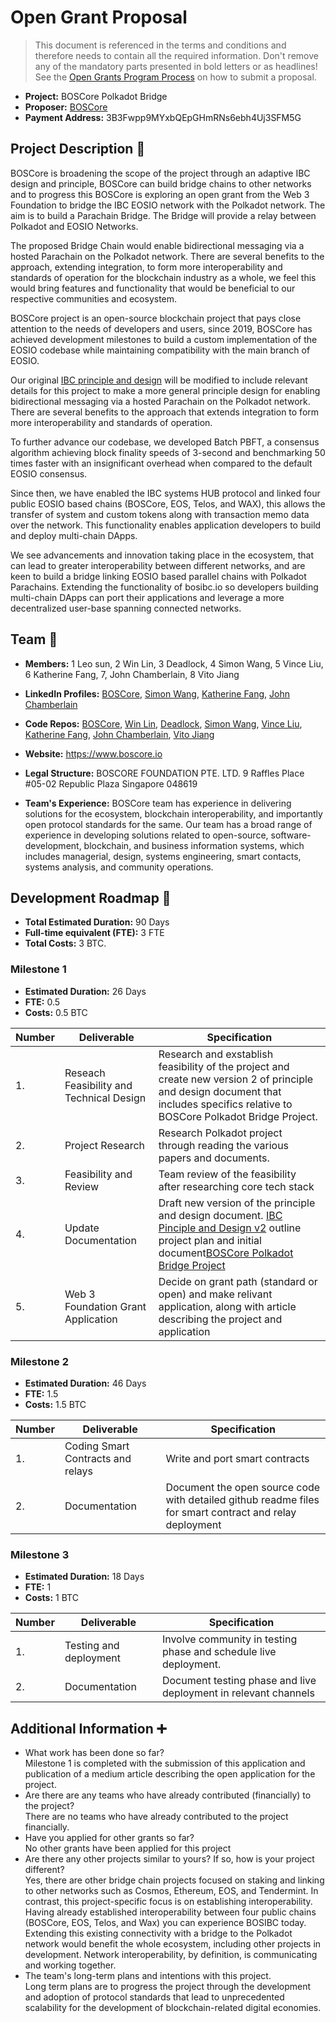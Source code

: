 # Open Grant Proposal

> This document is referenced in the terms and conditions and therefore needs to contain all the required information. Don't remove any of the mandatory parts presented in bold letters or as headlines! See the [Open Grants Program Process](https://github.com/w3f/Open-Grants-Program/blob/master/README_2.md) on how to submit a proposal.

* **Project:** BOSCore Polkadot Bridge
* **Proposer:** [BOSCore](https://github.com/boscore)
* **Payment Address:** 3B3Fwpp9MYxbQEpGHmRNs6ebh4Uj3SFM5G 


## Project Description :page_facing_up: 

BOSCore is broadening the scope of the project through an adaptive IBC design and principle, BOSCore can build bridge chains to other networks and to progress this BOSCore is exploring an open grant from the Web 3 Foundation to bridge the IBC EOSIO network with the Polkadot network. The aim is to build a Parachain Bridge. The Bridge will provide a relay between Polkadot and EOSIO Networks. 

The proposed Bridge Chain would enable bidirectional messaging via a hosted Parachain on the Polkadot network. There are several benefits to the approach, extending integration, to form more interoperability and standards of operation for the blockchain industry as a whole, we feel this would bring features and functionality that would be beneficial to our respective communities and ecosystem.

BOSCore project is an open-source blockchain project that pays close attention to the needs of developers and users, since 2019, BOSCore has achieved development milestones to build a custom implementation of the EOSIO codebase while maintaining compatibility with the main branch of EOSIO. 

Our original [IBC principle and design](https://github.com/boscore/Documentation/blob/master/IBC/EOSIO_IBC_Priciple_and_Design.md) will be modified to include relevant details for this project to make a more general principle design for enabling bidirectional messaging via a hosted Parachain on the Polkadot network. There are several benefits to the approach that extends integration to form more interoperability and standards of operation. 

To further advance our codebase, we developed Batch PBFT, a consensus algorithm achieving block finality speeds of 3-second and benchmarking 50 times faster with an insignificant overhead when compared to the default EOSIO consensus.

Since then, we have enabled the IBC systems HUB protocol and linked four public EOSIO based chains (BOSCore, EOS, Telos, and WAX), this allows the transfer of system and custom tokens along with transaction memo data over the network. This functionality enables application developers to build and deploy multi-chain DApps. 

We see advancements and innovation taking place in the ecosystem, that can lead to greater interoperability between different networks, and are keen to build a bridge linking EOSIO based parallel chains with Polkadot Parachains. Extending the functionality of bosibc.io so developers building multi-chain DApps can port their applications and leverage a more decentralized user-base spanning connected networks.


## Team :busts_in_silhouette:

* **Members:** 1  Leo sun, 2 Win Lin, 3 Deadlock, 4 Simon Wang, 5 Vince Liu, 6 Katherine Fang, 7, John Chamberlain, 8 Vito Jiang
* **LinkedIn Profiles:** [BOSCore](https://www.linkedin.com/company/boscore), [Simon Wang](https://www.linkedin.com/in/vchengsong/), [Katherine Fang](https://www.linkedin.com/in/katherine-fang-4ba73a120/), [John Chamberlain](https://www.linkedin.com/in/jtochamberlain/)
* **Code Repos:**  [BOSCore](https://github.com/boscore), [Win Lin](https://github.com/winlin), [Deadlock](https://github.com/qianxiaofeng), [Simon Wang](https://github.com/vchengsong), [Vince Liu](https://github.com/oldcold), [Katherine Fang](https://github.com/eosbkk), [John Chamberlain](https://github.com/jtochamberlain), [Vito Jiang](https://github.com/vito-jwt)

* **Website:**	https://www.boscore.io
* **Legal Structure:** 
BOSCORE FOUNDATION PTE. LTD.
9 Raffles Place
#05-02
Republic Plaza
Singapore 048619
* **Team's Experience:** BOSCore team has experience in delivering solutions for the ecosystem, blockchain interoperability, and importantly open protocol standards for the same. Our team has a broad range of experience in developing solutions related to open-source, software-development, blockchain, and business information systems, which includes managerial, design, systems engineering, smart contacts, systems analysis, and community operations.

## Development Roadmap :nut_and_bolt: 

* **Total Estimated Duration:** 90 Days
* **Full-time equivalent (FTE):**  3 FTE 
* **Total Costs:** 3 BTC.

### Milestone 1

* **Estimated Duration:** 26 Days 
* **FTE:**  0.5
* **Costs:** 0.5 BTC


| Number | Deliverable | Specification | 
| ------------- | ------------- | ------------- |
| 1. | Reseach Feasibility and Technical Design | Research and exstablish feasibility of the project and create new version 2 of principle and design document that includes specifics relative to BOSCore Polkadot Bridge Project. |  
| 2. | Project Research | Research Polkadot project through reading the various papers and documents. |  
| 3. | Feasibility and Review | Team review of the feasibility after researching core tech stack|  
| 4. | Update Documentation | Draft new version of the principle and design document. [IBC Pinciple and Design v2](https://docs.google.com/document/d/16fhTOZ9EA7L7A0cIuz1XnSGAM0HyppdjlweDebsoif4/edit?usp=sharing) outline project plan and initial document[BOSCore Polkadot Bridge Project](https://docs.google.com/document/d/1p3E7lXA7qKX5AHIGej4P7EW5jfVRd32y-QfRwvc-k_Q/edit?usp=sharing) |  
| 5. | Web 3 Foundation Grant Application |Decide on grant path (standard or open) and make relivant application, along with article describing the project and application |  

### Milestone 2

* **Estimated Duration:** 46 Days 
* **FTE:**  1.5
* **Costs:** 1.5 BTC

| Number | Deliverable | Specification | 
| ------------- | ------------- | ------------- |
| 1. | Coding Smart Contracts and relays | Write and port smart contracts |  
| 2.  | Documentation | Document the open source code with detailed github readme files for smart contract and relay deployment | 

### Milestone 3

* **Estimated Duration:** 18 Days 
* **FTE:**  1
* **Costs:** 1 BTC

| Number | Deliverable | Specification | 
| ------------- | ------------- | ------------- |
| 1. | Testing and deployment | Involve community in testing phase and schedule live deployment.|  
| 2.  | Documentation | Document testing phase and live deployment in relevant channels | 

## Additional Information :heavy_plus_sign: 

* What work has been done so far?  
Milestone 1 is completed with the submission of this application and publication of a medium article describing the open application for the project. 
* Are there are any teams who have already contributed (financially) to the project?  
There are no teams who have already contributed to the project financially. 
* Have you applied for other grants so far?  
No other grants have been applied for this project
* Are there any other projects similar to yours? If so, how is your project different?  
Yes, there are other bridge chain projects focused on staking and linking to other networks such as Cosmos, Ethereum, EOS, and Tendermint.  In contrast, this project-specific focus is on establishing interoperability. Having already established interoperability between four public chains (BOSCore, EOS, Telos, and Wax) you can experience BOSIBC today.  Extending this existing connectivity with a bridge to the Polkadot network would benefit the whole ecosystem, including other projects in development. Network interoperability, by definition, is communicating and working together.   
* The team's long-term plans and intentions with this project.  
Long term plans are to progress the project through the development and adoption of protocol standards that lead to unprecedented scalability for the development of blockchain-related digital economies. 

